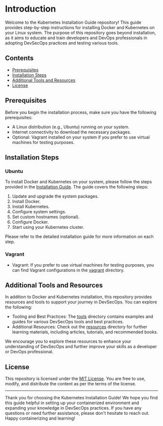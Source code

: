# Introduction

Welcome to the Kubernetes Installation Guide repository! This guide provides step-by-step instructions for installing Docker and Kubernetes on your Linux system. The purpose of this repository goes beyond installation, as it aims to educate and train developers and DevOps professionals in adopting DevSecOps practices and testing various tools.

## Contents

- [Prerequisites](#prerequisites)
- [Installation Steps](#installation-steps)
- [Additional Tools and Resources](#additional-tools-and-resources)
- [License](#license)

## Prerequisites

Before you begin the installation process, make sure you have the following prerequisites:

- A Linux distribution (e.g., Ubuntu) running on your system.
- Internet connectivity to download the necessary packages.
- Optional: Vagrant installed on your system if you prefer to use virtual machines for testing purposes.

## Installation Steps

### Ubuntu 

To install Docker and Kubernetes on your system, please follow the steps provided in the [Installation Guide](Install/Ubuntu_serveur_install.md). The guide covers the following steps:

1. Update and upgrade the system packages.
2. Install Docker.
3. Install Kubernetes.
4. Configure system settings.
5. Set custom hostnames (optional).
6. Configure Docker.
7. Start using your Kubernetes cluster.

Please refer to the detailed installation guide for more information on each step.

### Vagrant 

- Vagrant: If you prefer to use virtual machines for testing purposes, you can find Vagrant configurations in the [vagrant](Install/Vagrant.md) directory.

## Additional Tools and Resources

In addition to Docker and Kubernetes installation, this repository provides resources and tools to support your journey in DevSecOps. You can explore the following:

- Tooling and Best Practices: The [tools](tools/) directory contains examples and guides for various DevSecOps tools and best practices.
- Additional Resources: Check out the [resources](ressources/) directory for further learning materials, including articles, tutorials, and recommended books.

We encourage you to explore these resources to enhance your understanding of DevSecOps and further improve your skills as a developer or DevOps professional.


## License

This repository is licensed under the [MIT License](LICENSE). You are free to use, modify, and distribute the content as per the terms of the license.

---

Thank you for choosing the Kubernetes Installation Guide! We hope you find this guide helpful in setting up your containerized environment and expanding your knowledge in DevSecOps practices. If you have any questions or need further assistance, please don't hesitate to reach out. Happy containerizing and learning!
